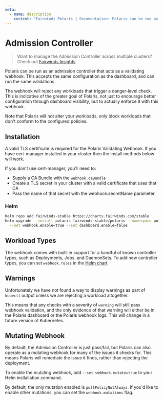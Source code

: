 ```yaml
---
meta:
  - name: description
    content: "Fairwinds Polaris | Documentation: Polaris can be run as an admission controller that acts as a validating webhook."
---
```

# Admission Controller
> Want to manage the Admission Controller across multiple clusters? Check out
> [Fairwinds Insights](https://www.fairwinds.com/fairwinds-polaris-upgrade)

Polaris can be run as an admission controller that acts as a validating webhook.
This accepts the same configuration as the dashboard, and can run the same validations.

The webhook will reject any workloads that trigger a danger-level check.
This is indicative of the greater goal of Polaris, not just to encourage better
configuration through dashboard visibility, but to actually enforce it with this webhook.

Note that Polaris will not alter your workloads, only block workloads that don't conform to the configured policies.

## Installation
A valid TLS certificate is required for the Polaris Validating Webhook. If you have cert-manager installed in your cluster then the install methods below will work.

If you don't use cert-manager, you'll need to:

* Supply a CA Bundle with the `webhook.caBundle`
* Create a TLS secret in your cluster with a valid certificate that uses that CA
* Pass the name of that secret with the webhook.secretName parameter.

### Helm
```bash
helm repo add fairwinds-stable https://charts.fairwinds.com/stable
helm upgrade --install polaris fairwinds-stable/polaris --namespace polaris --create-namespace \
  --set webhook.enable=true --set dashboard.enable=false
```

## Workload Types
The webhook comes with built-in support for a handful of known controller types,
such as Deployments, Jobs, and DaemonSets. To add new controller types,
you can set `webhook.rules` in the
[Helm chart](https://github.com/FairwindsOps/charts/tree/master/stable/polaris)

## Warnings
Unfortunately we have not found a way to display warnings as part of `kubectl`
output unless we are rejecting a workload altogether.

This means that any checks with a severity of `warning` will still pass webhook validation,
and the only evidence of that warning will either be in the Polaris dashboard or the
Polaris webhook logs. This will change in a future version of Kubernetes.

## Mutating Webhook
By default, the Admission Controller is just pass/fail, but
Polaris can also operate as a mutating webhook for many of the issues it checks for.
This means Polaris will remediate the issue it finds, rather than rejecting
the deployment.

To enable the mutating webhook, add `--set webhook.mutate=true` to your
Helm instlallation command.

By default, the only mutation enabled is `pullPolicyNotAlways`. If you'd like to
enable other mutations, you can set the `webhook.mutations` flag.


